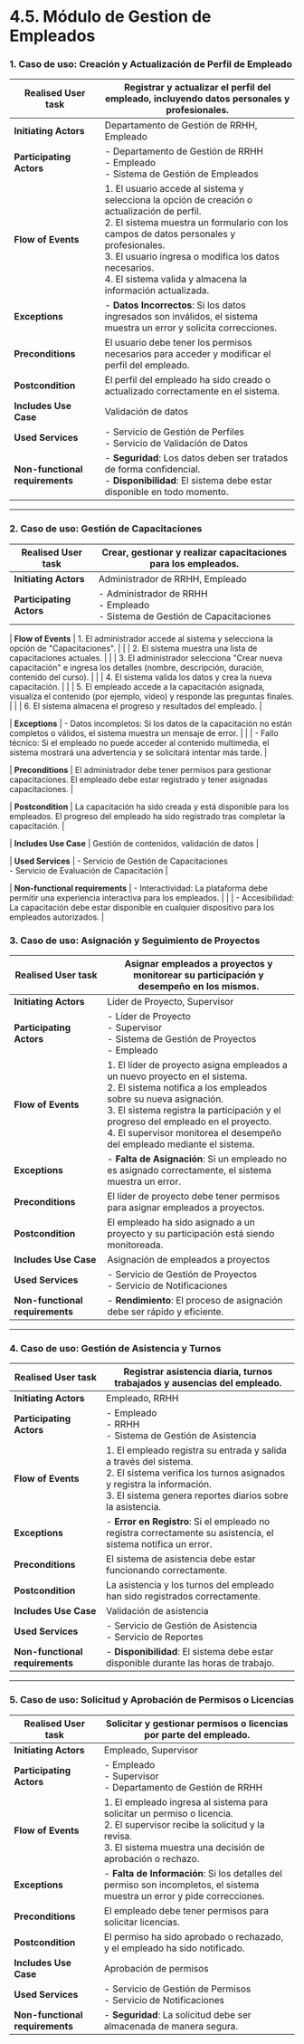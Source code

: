# 4.5. Módulo de Gestion de Empleados 

### 1. Caso de uso: Creación y Actualización de Perfil de Empleado

| **Realised User task**     | Registrar y actualizar el perfil del empleado, incluyendo datos personales y profesionales.                   |
|----------------------------|------------------------------------------------------------------------------------------------------------|
| **Initiating Actors**       | Departamento de Gestión de RRHH, Empleado                                                                  |
| **Participating Actors**    | - Departamento de Gestión de RRHH <br> - Empleado <br> - Sistema de Gestión de Empleados                    |
| **Flow of Events**          | 1. El usuario accede al sistema y selecciona la opción de creación o actualización de perfil. <br> 2. El sistema muestra un formulario con los campos de datos personales y profesionales. <br> 3. El usuario ingresa o modifica los datos necesarios. <br> 4. El sistema valida y almacena la información actualizada. |
| **Exceptions**              | - **Datos Incorrectos**: Si los datos ingresados son inválidos, el sistema muestra un error y solicita correcciones. |
| **Preconditions**           | El usuario debe tener los permisos necesarios para acceder y modificar el perfil del empleado.              |
| **Postcondition**           | El perfil del empleado ha sido creado o actualizado correctamente en el sistema.                            |
| **Includes Use Case**       | Validación de datos                                                                                        |
| **Used Services**           | - Servicio de Gestión de Perfiles <br> - Servicio de Validación de Datos                                   |
| **Non-functional requirements** | - **Seguridad**: Los datos deben ser tratados de forma confidencial. <br> - **Disponibilidad**: El sistema debe estar disponible en todo momento. |

---
### 2. Caso de uso: Gestión de Capacitaciones

| **Realised User task**     | Crear, gestionar y realizar capacitaciones para los empleados.                    |
|----------------------------|----------------------------------------------------------------------------------|
| **Initiating Actors**       | Administrador de RRHH, Empleado                                                  |
| **Participating Actors**    | - Administrador de RRHH <br> - Empleado <br> - Sistema de Gestión de Capacitaciones |

| **Flow of Events**         | 1. El administrador accede al sistema y selecciona la opción de "Capacitaciones".  |
|                            | 2. El sistema muestra una lista de capacitaciones actuales.                        |
|                            | 3. El administrador selecciona "Crear nueva capacitación" e ingresa los detalles (nombre, descripción, duración, contenido del curso). |
|                            | 4. El sistema valida los datos y crea la nueva capacitación.                      |
|                            | 5. El empleado accede a la capacitación asignada, visualiza el contenido (por ejemplo, video) y responde las preguntas finales. |
|                            | 6. El sistema almacena el progreso y resultados del empleado.                      |

| **Exceptions**             | - Datos incompletos: Si los datos de la capacitación no están completos o válidos, el sistema muestra un mensaje de error. |
|                            | - Fallo técnico: Si el empleado no puede acceder al contenido multimedia, el sistema mostrará una advertencia y se solicitará intentar más tarde. |

| **Preconditions**         | El administrador debe tener permisos para gestionar capacitaciones. El empleado debe estar registrado y tener asignadas capacitaciones. |

| **Postcondition**         | La capacitación ha sido creada y está disponible para los empleados. El progreso del empleado ha sido registrado tras completar la capacitación. |

| **Includes Use Case**     | Gestión de contenidos, validación de datos                                      |

| **Used Services**         | - Servicio de Gestión de Capacitaciones <br> - Servicio de Evaluación de Capacitación |

| **Non-functional requirements** | - Interactividad: La plataforma debe permitir una experiencia interactiva para los empleados. |
|                            | - Accesibilidad: La capacitación debe estar disponible en cualquier dispositivo para los empleados autorizados. |


### 3. Caso de uso: Asignación y Seguimiento de Proyectos

| **Realised User task**     | Asignar empleados a proyectos y monitorear su participación y desempeño en los mismos.                      |
|----------------------------|------------------------------------------------------------------------------------------------------------|
| **Initiating Actors**       | Líder de Proyecto, Supervisor                                                                             |
| **Participating Actors**    | - Líder de Proyecto <br> - Supervisor <br> - Sistema de Gestión de Proyectos <br> - Empleado               |
| **Flow of Events**          | 1. El líder de proyecto asigna empleados a un nuevo proyecto en el sistema. <br> 2. El sistema notifica a los empleados sobre su nueva asignación. <br> 3. El sistema registra la participación y el progreso del empleado en el proyecto. <br> 4. El supervisor monitorea el desempeño del empleado mediante el sistema. |
| **Exceptions**              | - **Falta de Asignación**: Si un empleado no es asignado correctamente, el sistema muestra un error. |
| **Preconditions**           | El líder de proyecto debe tener permisos para asignar empleados a proyectos.                              |
| **Postcondition**           | El empleado ha sido asignado a un proyecto y su participación está siendo monitoreada.                     |
| **Includes Use Case**       | Asignación de empleados a proyectos                                                                       |
| **Used Services**           | - Servicio de Gestión de Proyectos <br> - Servicio de Notificaciones                                      |
| **Non-functional requirements** | - **Rendimiento**: El proceso de asignación debe ser rápido y eficiente. |

---

### 4. Caso de uso: Gestión de Asistencia y Turnos

| **Realised User task**     | Registrar asistencia diaria, turnos trabajados y ausencias del empleado.                                   |
|----------------------------|------------------------------------------------------------------------------------------------------------|
| **Initiating Actors**       | Empleado, RRHH                                                                                            |
| **Participating Actors**    | - Empleado <br> - RRHH <br> - Sistema de Gestión de Asistencia                                             |
| **Flow of Events**          | 1. El empleado registra su entrada y salida a través del sistema. <br> 2. El sistema verifica los turnos asignados y registra la información. <br> 3. El sistema genera reportes diarios sobre la asistencia. |
| **Exceptions**              | - **Error en Registro**: Si el empleado no registra correctamente su asistencia, el sistema notifica un error. |
| **Preconditions**           | El sistema de asistencia debe estar funcionando correctamente.                                            |
| **Postcondition**           | La asistencia y los turnos del empleado han sido registrados correctamente.                               |
| **Includes Use Case**       | Validación de asistencia                                                                                  |
| **Used Services**           | - Servicio de Gestión de Asistencia <br> - Servicio de Reportes                                           |
| **Non-functional requirements** | - **Disponibilidad**: El sistema debe estar disponible durante las horas de trabajo. |

---

### 5. Caso de uso: Solicitud y Aprobación de Permisos o Licencias

| **Realised User task**     | Solicitar y gestionar permisos o licencias por parte del empleado.                                          |
|----------------------------|------------------------------------------------------------------------------------------------------------|
| **Initiating Actors**       | Empleado, Supervisor                                                                                       |
| **Participating Actors**    | - Empleado <br> - Supervisor <br> - Departamento de Gestión de RRHH                                         |
| **Flow of Events**          | 1. El empleado ingresa al sistema para solicitar un permiso o licencia. <br> 2. El supervisor recibe la solicitud y la revisa. <br> 3. El sistema muestra una decisión de aprobación o rechazo. |
| **Exceptions**              | - **Falta de Información**: Si los detalles del permiso son incompletos, el sistema muestra un error y pide correcciones. |
| **Preconditions**           | El empleado debe tener permisos para solicitar licencias.                                                  |
| **Postcondition**           | El permiso ha sido aprobado o rechazado, y el empleado ha sido notificado.                                 |
| **Includes Use Case**       | Aprobación de permisos                                                                                     |
| **Used Services**           | - Servicio de Gestión de Permisos <br> - Servicio de Notificaciones                                        |
| **Non-functional requirements** | - **Seguridad**: La solicitud debe ser almacenada de manera segura. |
